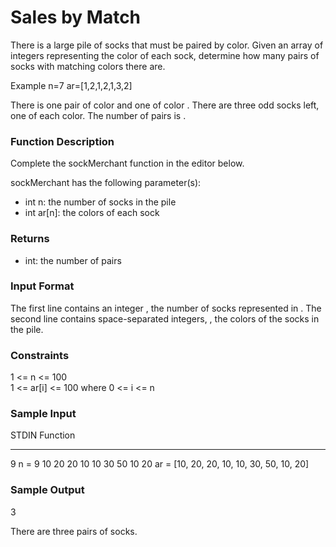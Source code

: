 # Sales by Match

There is a large pile of socks that must be paired by color. Given an array of integers representing the color of each sock, determine how many pairs of socks with matching colors there are.

Example
n=7
ar=[1,2,1,2,1,3,2]

There is one pair of color  and one of color . There are three odd socks left, one of each color. The number of pairs is .

### Function Description

Complete the sockMerchant function in the editor below.

sockMerchant has the following parameter(s):

* int n: the number of socks in the pile
* int ar[n]: the colors of each sock

### Returns

* int: the number of pairs

### Input Format

The first line contains an integer , the number of socks represented in .
The second line contains  space-separated integers, , the colors of the socks in the pile.

### Constraints

1 <= n <= 100<br/>
1 <= ar[i] <= 100 where 0 <= i <= n

### Sample Input

STDIN                       Function
-----                       --------
9                           n = 9
10 20 20 10 10 30 50 10 20  ar = [10, 20, 20, 10, 10, 30, 50, 10, 20]

### Sample Output

3

There are three pairs of socks.